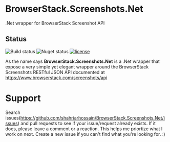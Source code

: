 # BrowserStack.Screenshots.Net
.Net wrapper for BrowserStack Screenshot API 

## Status

![Build status](https://img.shields.io/badge/Build-Passing-brightgreen.svg)
![Nuget status](https://img.shields.io/badge/nuget-v%201.0.0-blue.svg)
[![license](https://img.shields.io/github/license/mashape/apistatus.svg?maxAge=2592000)]()

As the name says **BrowserStack.Screenshots.Net** is a .Net wrapper that expose a very simple yet elegant wrapper around the BrowserStack Screenshots RESTful JSON API documented at https://www.browserstack.com/screenshots/api

Support
=====
Search issues(https://github.com/shahriarhossain/BrowserStack.Screenshots.Net/issues) and pull requests to see if your issue/request already exists. If it does, please leave a comment or a reaction. This helps me priortize what I work on next. Create a new issue if you can't find what you're looking for. :)
